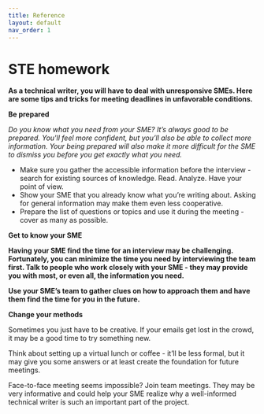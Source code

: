 ```yaml
---
title: Reference
layout: default
nav_order: 1
---
```


# STE homework

**As a technical writer, you will have to deal with unresponsive SMEs. Here are some tips and tricks for meeting deadlines in unfavorable conditions.**

**Be prepared**

_Do you know what you need from your SME? It’s always good to be prepared. You'll feel more confident, but you’ll also be able to collect more information. Your being prepared will also make it more difficult for the SME to dismiss you before you get exactly what you need._

-   Make sure you gather the accessible information before the interview - search for existing sources of knowledge. Read. Analyze. Have your point of view.
-   Show your SME that you already know what you’re writing about. Asking for general information may make them even less cooperative.
-   Prepare the list of questions or topics and use it during the meeting - cover as many as possible.

**Get to know your SME**

__Having your SME find the time for an interview may be challenging. Fortunately, you can minimize the time you need by interviewing the team first. Talk to people who work closely with your SME - they may provide you with most, or even all, the information you need.__

**Use your SME’s team to gather clues on how to approach them and have them find the time for you in the future.**


**Change your methods**

Sometimes you just have to be creative. If your emails get lost in the crowd, it may be a good time to try something new.

Think about setting up a virtual lunch or coffee - it’ll be less formal, but it may give you some answers or at least create the foundation for future meetings.

Face-to-face meeting seems impossible? Join team meetings. They may be very informative and could help your SME realize why a well-informed technical writer is such an important part of the project.
